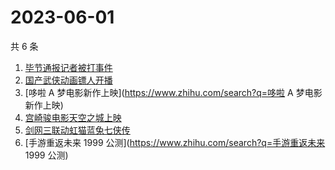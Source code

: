# 2023-06-01

共 6 条

<!-- BEGIN ZHIHUSEARCH -->
<!-- 最后更新时间 Thu Jun 01 2023 22:06:14 GMT+0800 (China Standard Time) -->
1. [毕节通报记者被打事件](https://www.zhihu.com/search?q=毕节通报记者被打事件)
1. [国产武侠动画镖人开播](https://www.zhihu.com/search?q=国产武侠动画镖人开播)
1. [哆啦 A 梦电影新作上映](https://www.zhihu.com/search?q=哆啦 A 梦电影新作上映)
1. [宫崎骏电影天空之城上映](https://www.zhihu.com/search?q=宫崎骏电影天空之城上映)
1. [剑网三联动虹猫蓝兔七侠传](https://www.zhihu.com/search?q=剑网三联动虹猫蓝兔七侠传)
1. [手游重返未来 1999 公测](https://www.zhihu.com/search?q=手游重返未来 1999 公测)
<!-- END ZHIHUSEARCH -->
